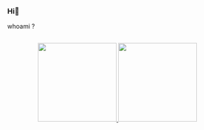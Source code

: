 ### Hi:space_invader:

whoami ?
##
<div align="center">
  <a href="https://github.com/M4rco0">
  <img height="180em" src="https://github-readme-stats.vercel.app/api?username=M4rco0&show_icons=true&theme=midnight-purple&include_all_commits=true&count_private=true"/>
  <img height="180em" src="https://github-readme-stats.vercel.app/api/top-langs/?username=M4rco0&layout=compact&langs_count=7&theme=midnight-purple"/>
</div>
  

##
  <div> 
 
</div>
